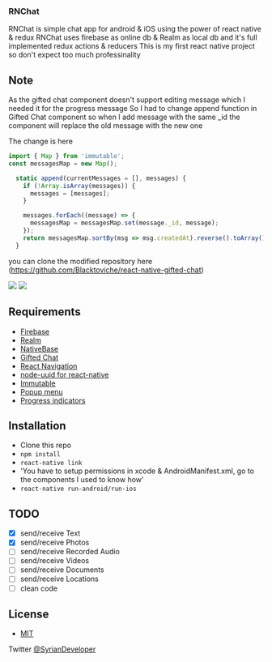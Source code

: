 ### RNChat

RNChat is simple chat app for android & iOS using the power of react native & redux 
RNChat uses firebase as online db & Realm as local db and it's full implemented redux actions & reducers
This is my first react native project so don't expect too much professinality


## Note
As the gifted chat component doesn't support editing message which I needed it for the progress message
So I had to change append function in Gifted Chat component so when I add message with the same _id the component will replace the old message with the new one

The change is here
```js
import { Map } from 'immutable';
const messagesMap = new Map();

  static append(currentMessages = [], messages) {
    if (!Array.isArray(messages)) {
      messages = [messages];
    }

    messages.forEach((message) => {
      messagesMap = messagesMap.set(message._id, message);
    });
    return messagesMap.sortBy(msg => msg.createdAt).reverse().toArray();
  }
```
you can clone the modified repository here (https://github.com/Blacktoviche/react-native-gifted-chat)


![](https://raw.githubusercontent.com/Blacktoviche/RNChat/master/screenshot/receiveInAndroid.gif) ![](https://raw.githubusercontent.com/Blacktoviche/RNChat/master/screenshot/sendFromiOS.gif)


## Requirements

- [Firebase](https://firebase.google.com)
- [Realm](https://github.com/realm/realm-js)
- [NativeBase](https://github.com/GeekyAnts/NativeBase)
- [Gifted Chat](https://github.com/FaridSafi/react-native-gifted-chat)
- [React Navigation](https://github.com/react-community/react-navigation)
- [node-uuid for react-native](https://github.com/eugenehp/react-native-uuid)
- [Immutable](https://github.com/facebook/immutable-js)
- [Popup menu](https://github.com/instea/react-native-popup-menu)
- [Progress indicators](https://github.com/oblador/react-native-progress)

## Installation
- Clone this repo
- `npm install`
- `react-native link`
- 'You have to setup permissions in xcode & AndroidManifest.xml, go to the components I used to know how'
- `react-native run-android/run-ios`

## TODO
- [x] send/receive Text
- [x] send/receive Photos
- [ ] send/receive Recorded Audio 
- [ ] send/receive Videos
- [ ] send/receive Documents
- [ ] send/receive Locations
- [ ] clean code

## License
- [MIT](LICENSE)

Twitter [@SyrianDeveloper](https://www.twitter.com/SyrianDeveloper)